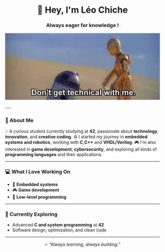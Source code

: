 <h1 align="center">🤖 Hey, I'm Léo Chiche</h1>
<h3 align="center">Always eager for knowledge !</h3>

<p align="center">
  <img src="assets/robot-meme.gif" width="560" alt="robot meme">
</p>
---

### 🧠 About Me

💡 A curious student currently studying at **42**, passionate about **technology**, **innovation**, and **creative coding**.
⚙️ I started my journey in **embedded systems and robotics**, working with **C**,**C++** and **VHDL/Verilog**.
🎮 I'm also interested in **game development**, **cybersecurity**, and exploring all kinds of **programming languages** and their applications.

---

### 💻 What I Love Working On

- 🦾 **Embedded systems**
- 🎮 **Game development**
- 🔐 **Low-level programming**

---

### 🌱 Currently Exploring

- Advanced **C and system programming** at **42**  
- Software design, optimization, and clean code  

---
<!--
### 📊 GitHub Stats

<p align="center">
  <img src="https://github-readme-stats.vercel.app/api?username=RedRaven-0v0&show_icons=true&theme=tokyonight" alt="GitHub stats" />
  <img src="https://github-readme-stats.vercel.app/api/top-langs/?username=RedRaven-0v0&layout=compact&theme=tokyonight" alt="Top Languages" />
</p>

---
-->
<p align="center">
  ⭐️ <em>“Always learning, always building.”</em>
</p>
